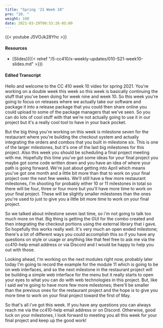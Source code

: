 ```yaml
---
title: "Spring '21 Week 10"
pre: "10. "
weight: 100
date: 2021-03-29T00:53:26-05:00
---
```


{{< youtube J5VOJk28Yhc >}}

#### Resources

* [Slides]({{< relref "/5-cc410/x-weekly-updates/010-S21-week10-slides.md" >}})

#### Edited Transcript

Hello and welcome to the CC 410 week 10 video for spring 2021. You're working on a double week this week so this week is basically continuing the stuff that you've been doing for week nine and week 10. So this week you're going to focus on releases where we actually take our software and package it into a release package that you could then share online you could upload to some of the package managers that we've seen. So you can do lots of cool stuff with that we're not actually going to use it in our project but it's a really cool tool to have in your back pocket. 

But the big thing you're working on this week is milestone seven for the restaurant where you're building the checkout system and actually integrating the orders and combos that you built in milestone six. This is one of the larger milestones, but it's one of the last big milestones for this project. Also this week you should be scheduling a final project meeting with me. Hopefully this time you've got some ideas for your final project you maybe got some code written down and you have an idea of where your path is going forward. We're just about getting into April which means you've got one month and a little bit more than that to work on your final project over the next few weeks. We'll still have a few more restaurant milestones, I'm shooting for probably either 10 or 11 milestones in total so there will be four, three or four more but you'll have more time to work on your final project. These will be slightly smaller milestones than the ones you're used to just to give you a little bit more time to work on your final project. 

So we talked about milestone seven last time, so i'm not going to talk too much more on that. Big thing is getting the GUI for the combo created and then integrating the checkout portions using the external library that i gave. So hopefully this works really well. It's very much an open ended milestone; there's a lot of different ways you could accomplish this so if you have any questions on style or usage or anything like that feel free to ask me via the cc410-help email address or via Discord and I would be happy to help you out with those.  

Looking ahead, I'm working on the next modules right now, probably later today I'm going to record the example for the module 11 which is going to be on web interfaces, and so the next milestone in the restaurant project will be building a simple web interface for the menu but it really starts to open your eyes to what you can do with web technologies in this project. But, like I said we're going to have more few more milestones; there'll be smaller than the previous ones for the restaurant project and the hope is to give you more time to work on your final project toward the first of May.  

So that's all i've got this week. If you have any questions you can always reach me via the cc410-help email address or on Discord. Otherwise, good luck on your milestones, I look forward to meeting you all this week for your final project and keep up the good work! 
